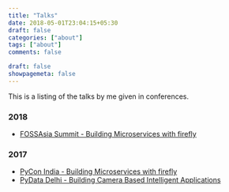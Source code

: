 ```yaml
---
title: "Talks"
date: 2018-05-01T23:04:15+05:30
draft: false
categories: ["about"]
tags: ["about"]
comments: false

draft: false
showpagemeta: false
---
```



This is a listing of the talks by me given in conferences.

<h3>2018</h3>
<ul>
    <li><a href="/talks/fas2018/" target=_blank>FOSSAsia Summit - Building Microservices with firefly</a></li>
</ul>

<h3>2017</h3>
<ul>
    <li><a href="/talks/pyconin2017/" target=_blank>PyCon India - Building Microservices with firefly</a></li>
    <li><a href="/talks/pydatadel2017/" target=_blank>PyData Delhi - Building Camera Based Intelligent Applications</a></li>
</ul>
